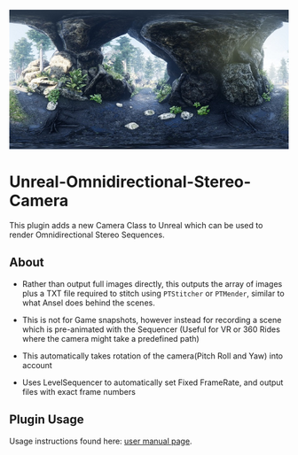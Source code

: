 ![](Images/example_c.jpg)
# Unreal-Omnidirectional-Stereo-Camera

This plugin adds a new Camera Class to Unreal which can be used to render Omnidirectional Stereo Sequences. 

## About

- Rather than output full images directly, this outputs the array of images plus a TXT file required to stitch using `PTStitcher` or `PTMender`, similar to what Ansel does behind the scenes.

- This is not for Game snapshots, however instead for recording a scene which is pre-animated with the Sequencer (Useful for VR or 360 Rides where the camera might take a predefined path)

- This automatically takes rotation of the camera(Pitch Roll and Yaw) into account

- Uses LevelSequencer to automatically set Fixed FrameRate, and output files with exact frame numbers

## Plugin Usage
Usage instructions found here: [user manual page](USAGE.md).
